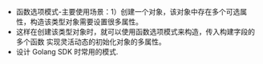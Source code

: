 * 函数选项模式-主要使用场景：1）创建一个对象，该对象中存在多个可选属性，构造该类型对象需要设置很多属性。
* 这样在创建该类型对象时，就可以使用函数选项模式来构造，传入构建字段的多个函数 实现灵活动态的初始化对象的多属性。
* 设计 Golang SDK 时常用的模式.